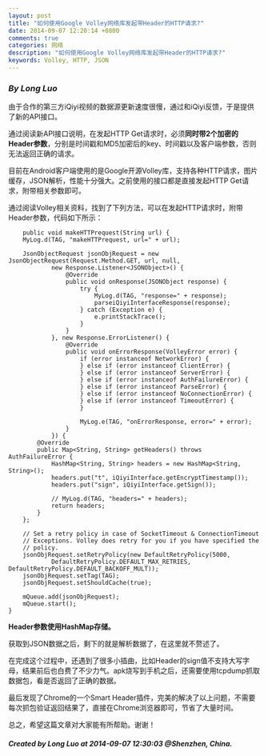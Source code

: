 ```yaml
---
layout: post
title: "如何使用Google Volley网络库发起带Header的HTTP请求?"
date: 2014-09-07 12:20:14 +0800
comments: true
categories: 网络
description: "如何使用Google Volley网络库发起带Header的HTTP请求?"
keywords: Volley, HTTP, JSON
---
```


### ***By Long Luo***

由于合作的第三方iQiyi视频的数据源更新速度很慢，通过和iQiyi反馈，于是提供了新的API接口。

通过阅读新API接口说明，在发起HTTP Get请求时，必须**同时带2个加密的Header参数**，分别是时间戳和MD5加密后的key、时间戳以及客户端参数，否则无法返回正确的请求。

目前在Android客户端使用的是Google开源Volley库，支持各种HTTP请求，图片缓存，JSON解析，性能十分强大。之前使用的接口都是直接发起HTTP Get请求，附带相关参数即可。

通过阅读Volley相关资料，找到了下列方法，可以在发起HTTP请求时，附带Header参数，代码如下所示：

<!--more-->

	    public void makeHTTPrequest(String url) {
        MyLog.d(TAG, "makeHTTPrequest, url=" + url);

        JsonObjectRequest jsonObjRequest = new JsonObjectRequest(Request.Method.GET, url, null,
                new Response.Listener<JSONObject>() {
                    @Override
                    public void onResponse(JSONObject response) {
                        try {
                            MyLog.d(TAG, "response=" + response);
                            parseiQiyiInterfaceResponse(response);
                        } catch (Exception e) {
                            e.printStackTrace();
                        }
                    }
                }, new Response.ErrorListener() {
                    @Override
                    public void onErrorResponse(VolleyError error) {
                        if (error instanceof NetworkError) {
                        } else if (error instanceof ClientError) {
                        } else if (error instanceof ServerError) {
                        } else if (error instanceof AuthFailureError) {
                        } else if (error instanceof ParseError) {
                        } else if (error instanceof NoConnectionError) {
                        } else if (error instanceof TimeoutError) {
                        }

                        MyLog.e(TAG, "onErrorResponse, error=" + error);
                    }
                }) {
            @Override
            public Map<String, String> getHeaders() throws AuthFailureError {
                HashMap<String, String> headers = new HashMap<String, String>();
                headers.put("t", iQiyiInterface.getEncryptTimestamp());
                headers.put("sign", iQiyiInterface.getSign());

                // MyLog.d(TAG, "headers=" + headers);
                return headers;
            }
        };

        // Set a retry policy in case of SocketTimeout & ConnectionTimeout
        // Exceptions. Volley does retry for you if you have specified the
        // policy.
        jsonObjRequest.setRetryPolicy(new DefaultRetryPolicy(5000,
                DefaultRetryPolicy.DEFAULT_MAX_RETRIES, DefaultRetryPolicy.DEFAULT_BACKOFF_MULT));
        jsonObjRequest.setTag(TAG);
        jsonObjRequest.setShouldCache(true);

        mQueue.add(jsonObjRequest);
        mQueue.start();
    }

**Header参数使用HashMap存储。**

获取到JSON数据之后，剩下的就是解析数据了，在这里就不赘述了。

在完成这个过程中，还遇到了很多小插曲，比如Header的sign值不支持大写字母，结果前后也白费了不少力气。apk烧写到手机之后，还需要使用tcpdump抓取数据包，看是否返回了正确的数据。

最后发现了Chrome的一个Smart Header插件，完美的解决了以上问题，不需要每次抓包验证返回结果了，直接在Chrome浏览器即可，节省了大量时间。

总之，希望这篇文章对大家能有所帮助。谢谢！

#### *Created by Long Luo at 2014-09-07 12:30:03 @Shenzhen, China.*

